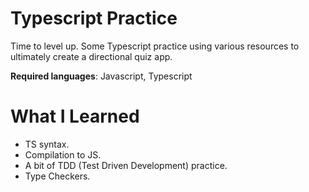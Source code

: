 # Typescript Practice

Time to level up. Some Typescript practice using various resources to ultimately create a directional quiz app. 

**Required languages**: Javascript, Typescript 

# What I Learned

* TS syntax. 
* Compilation to JS. 
* A bit of TDD (Test Driven Development) practice. 
* Type Checkers. 